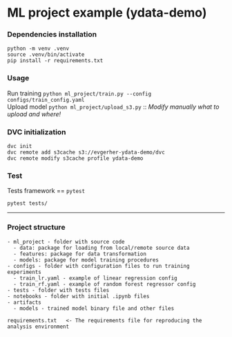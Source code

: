 # ML project example (ydata-demo)

### Dependencies installation

```
python -m venv .venv
source .venv/bin/activate
pip install -r requirements.txt
```

### Usage

Run training `python ml_project/train.py --config configs/train_config.yaml`  
Upload model `python ml_project/upload_s3.py` :: _Modify manually what to upload and where!_

### DVC initialization

```
dvc init
dvc remote add s3cache s3://evgerher-ydata-demo/dvc
dvc remote modify s3cache profile ydata-demo
```


### Test

Tests framework == `pytest`

`pytest tests/`

---

### Project structure

```
- ml_project - folder with source code
  - data: package for loading from local/remote source data
  - features: package for data transformation
  - models: package for model training procedures
- configs - folder with configuration files to run training experiments
  - train_lr.yaml - example of linear regression config
  - train_rf.yaml - example of random forest regressor config
- tests - folder with tests files
- notebooks - folder with initial .ipynb files
- artifacts
  - models - trained model binary file and other files

requirements.txt   <- The requirements file for reproducing the analysis environment
```
